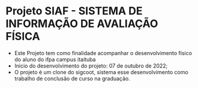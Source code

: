 # Projeto SIAF - SISTEMA DE INFORMAÇÃO DE AVALIAÇÃO FÍSICA
- Este Projeto tem como finalidade acompanhar o desenvolvimento físico do aluno do ifpa campus itaituba
- Inicio do desenvolvimento do projeto: 07 de outubro de 2022;
- O projeto é um clone do sigcoot, sistema esse desenvolvimento como trabalho de conclusão de curso na graduação.

